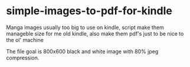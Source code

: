 # simple-images-to-pdf-for-kindle
Manga images usually too big to use on kindle, script make them manageble size for me old kindle, also make them pdf's just to be nice to the ol' machine

The file goal is 800x600 black and white image with 80% jpeg compression.
